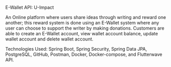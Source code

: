 E-Wallet API: U-Impact

An Online platform where users share ideas through writing and reward one another; this reward system is done using an  E-Wallet system where any user can choose to support the writer by making donations. Customers are able to create an E-Wallet account, view wallet account balance, update wallet account and delete wallet account.

Technologies Used: Spring Boot, Spring Security, Spring Data JPA, PostgreSQL, GitHub, Postman, Docker, Docker-compose, and Flutterwave API. 

